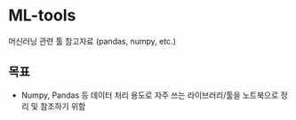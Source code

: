 # ML-tools
머신러닝 관련 툴 참고자료 (pandas, numpy, etc.)

## 목표
- Numpy, Pandas 등 데이터 처리 용도로 자주 쓰는 라이브러리/툴을 노트북으로 정리 및 참조하기 위함
